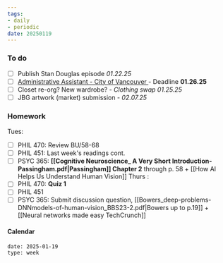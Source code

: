 ```yaml
---
tags:
- daily
- periodic
date: 20250119
---
```


### To do
- [ ] Publish Stan Douglas episode *01.22.25*
- [ ] [Administrative Assistant - City of Vancouver ](https://career17.sapsf.com/portalcareer?_s.crb=0z7SXa3xiVwh%252bsW%252bvByEzapDkPoSbiteYG3UyQAQnIA%253d)- Deadline **01.26.25**
- [ ] Closet re-org? New wardrobe? - *Clothing swap 01.25.25*
- [ ] JBG artwork (market) submission - *02.07.25*

### Homework
Tues:
- [ ] PHIL 470: Review BU/58-68
- [ ] PHIL 451: Last week's readings cont.
- [ ] PSYC 365: **[[Cognitive Neuroscience_ A Very Short Introduction-Passingham.pdf|Passingham]] Chapter 2** through p. 58 + [[How AI Helps Us Understand Human Vision]]
Thurs :
- [ ] PHIL 470: **Quiz 1**
- [ ] PHIL 451
- [ ] PSYC 365: Submit discussion question, [[Bowers_deep-problems-DNNmodels-of-human-vision_BBS23-2.pdf|Bowers up to p.19]] + [[Neural networks made easy  TechCrunch]]
#### Calendar
```gEvent
date: 2025-01-19
type: week
```


